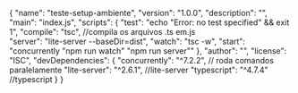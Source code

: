 {
  "name": "teste-setup-ambiente",
  "version": "1.0.0",
  "description": "",
  "main": "index.js",
  "scripts": {
    "test": "echo \"Error: no test specified\" && exit 1",
    "compile": "tsc",           //compila os arquivos .ts em.js                                   
    "server": "lite-server --baseDir=dist",
    "watch": "tsc -w",
    "start": "concurrently \"npm run watch\" \"npm run server\""
  },
  "author": "",
  "license": "ISC",
  "devDependencies": {
    "concurrently": "^7.2.2", // roda comandos paralelamente
    "lite-server": "^2.6.1",  //lite-server
    "typescript": "^4.7.4"    //typescript
  }
}
